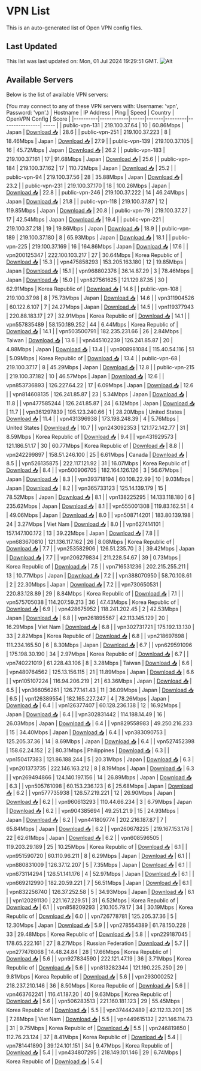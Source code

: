 # VPN List

This is an auto-generated list of Open VPN config files.

## Last Updated

This list was last updated on: Mon, 01 Jul 2024 19:29:51 GMT.
![Alt](https://repobeats.axiom.co/api/embed/186b98318ef1479477931607c1ad7d823f12451f.svg "Repobeats analytics image")

## Available Servers

Below is the list of available VPN servers:

(You may connect to any of these VPN servers with: Username: 'vpn', Password: 'vpn'.)
| Hostname | IP Address | Ping | Speed | Country | OpenVPN Config | Score |
|----------|------------|------|-------|---------|----------------| ----- |
| public-vpn-131 | 219.100.37.64 | 10 | 60.86Mbps | Japan | [Download 📥](./configs/server_0_JP.ovpn) | 28.6 |
| public-vpn-251 | 219.100.37.223 | 8 | 18.46Mbps | Japan | [Download 📥](./configs/server_1_JP.ovpn) | 27.9 |
| public-vpn-139 | 219.100.37.105 | 16 | 45.72Mbps | Japan | [Download 📥](./configs/server_2_JP.ovpn) | 26.2 |
| public-vpn-183 | 219.100.37.161 | 17 | 91.68Mbps | Japan | [Download 📥](./configs/server_3_JP.ovpn) | 25.6 |
| public-vpn-184 | 219.100.37.162 | 17 | 110.72Mbps | Japan | [Download 📥](./configs/server_4_JP.ovpn) | 25.2 |
| public-vpn-94 | 219.100.37.56 | 28 | 35.88Mbps | Japan | [Download 📥](./configs/server_5_JP.ovpn) | 23.2 |
| public-vpn-231 | 219.100.37.170 | 18 | 100.26Mbps | Japan | [Download 📥](./configs/server_6_JP.ovpn) | 22.8 |
| public-vpn-246 | 219.100.37.222 | 14 | 46.24Mbps | Japan | [Download 📥](./configs/server_7_JP.ovpn) | 21.8 |
| public-vpn-118 | 219.100.37.87 | 12 | 119.85Mbps | Japan | [Download 📥](./configs/server_8_JP.ovpn) | 20.8 |
| public-vpn-79 | 219.100.37.27 | 17 | 42.54Mbps | Japan | [Download 📥](./configs/server_9_JP.ovpn) | 19.4 |
| public-vpn-221 | 219.100.37.218 | 19 | 19.86Mbps | Japan | [Download 📥](./configs/server_10_JP.ovpn) | 18.9 |
| public-vpn-189 | 219.100.37.180 | 8 | 65.93Mbps | Japan | [Download 📥](./configs/server_11_JP.ovpn) | 18.1 |
| public-vpn-225 | 219.100.37.169 | 16 | 164.86Mbps | Japan | [Download 📥](./configs/server_12_JP.ovpn) | 17.6 |
| vpn200125347 | 222.100.103.217 | 27 | 30.64Mbps | Korea Republic of | [Download 📥](./configs/server_13_KR.ovpn) | 15.3 |
| vpn475858293 | 153.205.163.180 | 12 | 19.85Mbps | Japan | [Download 📥](./configs/server_14_JP.ovpn) | 15.1 |
| vpn968802376 | 36.14.87.29 | 3 | 78.46Mbps | Japan | [Download 📥](./configs/server_15_JP.ovpn) | 15.0 |
| vpn827561625 | 121.129.87.35 | 30 | 62.91Mbps | Korea Republic of | [Download 📥](./configs/server_16_KR.ovpn) | 14.6 |
| public-vpn-108 | 219.100.37.98 | 8 | 75.73Mbps | Japan | [Download 📥](./configs/server_17_JP.ovpn) | 14.6 |
| vpn311904526 | 60.122.6.107 | 7 | 24.27Mbps | Japan | [Download 📥](./configs/server_18_JP.ovpn) | 14.5 |
| vpn119377943 | 220.88.183.17 | 27 | 32.91Mbps | Korea Republic of | [Download 📥](./configs/server_19_KR.ovpn) | 14.1 |
| vpn557835489 | 58.150.189.252 | 44 | 6.44Mbps | Korea Republic of | [Download 📥](./configs/server_20_KR.ovpn) | 14.1 |
| vpn503500791 | 182.235.231.66 | 26 | 2.84Mbps | Taiwan | [Download 📥](./configs/server_21_TW.ovpn) | 13.6 |
| vpn445102239 | 126.241.85.87 | 20 | 4.88Mbps | Japan | [Download 📥](./configs/server_22_JP.ovpn) | 13.4 |
| vpn908981084 | 115.40.54.116 | 51 | 5.09Mbps | Korea Republic of | [Download 📥](./configs/server_23_KR.ovpn) | 13.4 |
| public-vpn-68 | 219.100.37.17 | 8 | 45.29Mbps | Japan | [Download 📥](./configs/server_24_JP.ovpn) | 12.8 |
| public-vpn-215 | 219.100.37.182 | 10 | 46.57Mbps | Japan | [Download 📥](./configs/server_25_JP.ovpn) | 12.6 |
| vpn853736893 | 126.227.64.22 | 17 | 6.09Mbps | Japan | [Download 📥](./configs/server_26_JP.ovpn) | 12.6 |
| vpn814608135 | 126.241.85.87 | 23 | 5.34Mbps | Japan | [Download 📥](./configs/server_27_JP.ovpn) | 11.8 |
| vpn477585244 | 126.241.85.87 | 24 | 6.12Mbps | Japan | [Download 📥](./configs/server_28_JP.ovpn) | 11.7 |
| vpn361297839 | 195.123.240.66 | 1 | 28.20Mbps | United States | [Download 📥](./configs/server_29_US.ovpn) | 11.4 |
| vpn431396938 | 173.198.248.39 | 4 | 5.76Mbps | United States | [Download 📥](./configs/server_30_US.ovpn) | 10.7 |
| vpn243092353 | 121.172.142.77 | 31 | 8.59Mbps | Korea Republic of | [Download 📥](./configs/server_31_KR.ovpn) | 9.4 |
| vpn431929573 | 121.186.51.17 | 30 | 60.77Mbps | Korea Republic of | [Download 📥](./configs/server_32_KR.ovpn) | 8.8 |
| vpn242299897 | 158.51.246.100 | 25 | 6.61Mbps | Canada | [Download 📥](./configs/server_33_CA.ovpn) | 8.5 |
| vpn526135875 | 222.117.121.92 | 31 | 16.07Mbps | Korea Republic of | [Download 📥](./configs/server_34_KR.ovpn) | 8.4 |
| vpn500906705 | 182.164.126.126 | 3 | 56.67Mbps | Japan | [Download 📥](./configs/server_35_JP.ovpn) | 8.3 |
| vpn393718194 | 60.108.22.99 | 10 | 9.03Mbps | Japan | [Download 📥](./configs/server_36_JP.ovpn) | 8.2 |
| vpn365733123 | 125.14.139.179 | 15 | 78.52Mbps | Japan | [Download 📥](./configs/server_37_JP.ovpn) | 8.1 |
| vpn138225295 | 14.133.118.180 | 6 | 235.62Mbps | Japan | [Download 📥](./configs/server_38_JP.ovpn) | 8.1 |
| vpn555001308 | 119.83.162.51 | 4 | 49.06Mbps | Japan | [Download 📥](./configs/server_39_JP.ovpn) | 8.0 |
| vpn508714201 | 183.80.139.198 | 24 | 3.27Mbps | Viet Nam | [Download 📥](./configs/server_40_VN.ovpn) | 8.0 |
| vpn627414101 | 157.147.100.172 | 13 | 39.22Mbps | Japan | [Download 📥](./configs/server_41_JP.ovpn) | 7.8 |
| vpn683670810 | 121.136.117.162 | 26 | 8.08Mbps | Korea Republic of | [Download 📥](./configs/server_42_KR.ovpn) | 7.7 |
| vpn253582906 | 126.51.235.70 | 3 | 39.42Mbps | Japan | [Download 📥](./configs/server_43_JP.ovpn) | 7.7 |
| vpn206279834 | 211.228.54.67 | 39 | 0.73Mbps | Korea Republic of | [Download 📥](./configs/server_44_KR.ovpn) | 7.5 |
| vpn716531236 | 202.215.255.211 | 13 | 10.77Mbps | Japan | [Download 📥](./configs/server_45_JP.ovpn) | 7.2 |
| vpn388070950 | 58.70.108.61 | 2 | 22.30Mbps | Japan | [Download 📥](./configs/server_46_JP.ovpn) | 7.2 |
| vpn730650531 | 220.83.128.89 | 29 | 8.84Mbps | Korea Republic of | [Download 📥](./configs/server_47_KR.ovpn) | 7.1 |
| vpn575705038 | 114.207.59.213 | 36 | 47.43Mbps | Korea Republic of | [Download 📥](./configs/server_48_KR.ovpn) | 6.9 |
| vpn428675952 | 118.241.202.45 | 2 | 42.53Mbps | Japan | [Download 📥](./configs/server_49_JP.ovpn) | 6.8 |
| vpn261895567 | 42.113.145.129 | 20 | 16.29Mbps | Viet Nam | [Download 📥](./configs/server_50_VN.ovpn) | 6.8 |
| vpn302731721 | 175.192.13.130 | 33 | 2.82Mbps | Korea Republic of | [Download 📥](./configs/server_51_KR.ovpn) | 6.8 |
| vpn218697698 | 111.234.165.50 | 6 | 8.30Mbps | Japan | [Download 📥](./configs/server_52_JP.ovpn) | 6.7 |
| vpn629591096 | 175.198.30.190 | 34 | 2.97Mbps | Korea Republic of | [Download 📥](./configs/server_53_KR.ovpn) | 6.7 |
| vpn740221019 | 61.228.43.106 | 8 | 3.28Mbps | Taiwan | [Download 📥](./configs/server_54_TW.ovpn) | 6.6 |
| vpn480764562 | 125.13.156.115 | 21 | 11.89Mbps | Japan | [Download 📥](./configs/server_55_JP.ovpn) | 6.6 |
| vpn105107224 | 116.94.206.219 | 21 | 63.36Mbps | Japan | [Download 📥](./configs/server_56_JP.ovpn) | 6.5 |
| vpn366056261 | 126.77.141.43 | 11 | 36.09Mbps | Japan | [Download 📥](./configs/server_57_JP.ovpn) | 6.5 |
| vpn126389554 | 182.165.227.247 | 4 | 78.26Mbps | Japan | [Download 📥](./configs/server_58_JP.ovpn) | 6.4 |
| vpn126377407 | 60.128.236.138 | 12 | 16.92Mbps | Japan | [Download 📥](./configs/server_59_JP.ovpn) | 6.4 |
| vpn302831442 | 114.188.14.49 | 16 | 26.03Mbps | Japan | [Download 📥](./configs/server_60_JP.ovpn) | 6.4 |
| vpn829558983 | 49.250.216.233 | 15 | 34.40Mbps | Japan | [Download 📥](./configs/server_61_JP.ovpn) | 6.4 |
| vpn383090753 | 125.205.37.36 | 14 | 8.69Mbps | Japan | [Download 📥](./configs/server_62_JP.ovpn) | 6.4 |
| vpn527452398 | 158.62.24.152 | 2 | 80.31Mbps | Philippines | [Download 📥](./configs/server_63_PH.ovpn) | 6.3 |
| vpn150417383 | 121.86.188.244 | 5 | 20.31Mbps | Japan | [Download 📥](./configs/server_64_JP.ovpn) | 6.3 |
| vpn201373735 | 222.146.163.212 | 8 | 8.19Mbps | Japan | [Download 📥](./configs/server_65_JP.ovpn) | 6.3 |
| vpn269494866 | 124.140.197.156 | 14 | 26.89Mbps | Japan | [Download 📥](./configs/server_66_JP.ovpn) | 6.3 |
| vpn505761098 | 60.153.236.123 | 6 | 25.68Mbps | Japan | [Download 📥](./configs/server_67_JP.ovpn) | 6.2 |
| vpn577735938 | 126.57.219.221 | 12 | 26.90Mbps | Japan | [Download 📥](./configs/server_68_JP.ovpn) | 6.2 |
| vpn960613293 | 110.44.66.234 | 3 | 6.79Mbps | Japan | [Download 📥](./configs/server_69_JP.ovpn) | 6.2 |
| vpn904385694 | 49.251.21.9 | 15 | 24.93Mbps | Japan | [Download 📥](./configs/server_70_JP.ovpn) | 6.2 |
| vpn441809774 | 202.216.187.87 | 7 | 65.84Mbps | Japan | [Download 📥](./configs/server_71_JP.ovpn) | 6.2 |
| vpn260678225 | 219.167.153.176 | 22 | 62.61Mbps | Japan | [Download 📥](./configs/server_72_JP.ovpn) | 6.2 |
| vpn608596505 | 119.203.29.189 | 25 | 10.25Mbps | Korea Republic of | [Download 📥](./configs/server_73_KR.ovpn) | 6.1 |
| vpn951590720 | 60.110.96.211 | 8 | 6.29Mbps | Japan | [Download 📥](./configs/server_74_JP.ovpn) | 6.1 |
| vpn880831009 | 126.37.12.207 | 5 | 7.35Mbps | Japan | [Download 📥](./configs/server_75_JP.ovpn) | 6.1 |
| vpn673114294 | 126.51.141.176 | 4 | 52.97Mbps | Japan | [Download 📥](./configs/server_76_JP.ovpn) | 6.1 |
| vpn669212990 | 182.20.59.221 | 7 | 56.51Mbps | Japan | [Download 📥](./configs/server_77_JP.ovpn) | 6.1 |
| vpn832256740 | 126.37.252.58 | 5 | 34.93Mbps | Japan | [Download 📥](./configs/server_78_JP.ovpn) | 6.1 |
| vpn120291130 | 221.167.229.51 | 31 | 6.52Mbps | Korea Republic of | [Download 📥](./configs/server_79_KR.ovpn) | 6.1 |
| vpn858209293 | 210.105.79.17 | 34 | 30.19Mbps | Korea Republic of | [Download 📥](./configs/server_80_KR.ovpn) | 6.0 |
| vpn726778781 | 125.205.37.36 | 5 | 12.30Mbps | Japan | [Download 📥](./configs/server_81_JP.ovpn) | 5.9 |
| vpn278554389 | 61.78.150.228 | 33 | 29.48Mbps | Korea Republic of | [Download 📥](./configs/server_82_KR.ovpn) | 5.8 |
| vpn229187045 | 178.65.222.161 | 27 | 8.27Mbps | Russian Federation | [Download 📥](./configs/server_83_RU.ovpn) | 5.7 |
| vpn277478068 | 14.48.24.84 | 28 | 17.66Mbps | Korea Republic of | [Download 📥](./configs/server_84_KR.ovpn) | 5.6 |
| vpn927834590 | 222.121.47.19 | 36 | 3.71Mbps | Korea Republic of | [Download 📥](./configs/server_85_KR.ovpn) | 5.6 |
| vpn813282344 | 121.190.225.250 | 29 | 9.81Mbps | Korea Republic of | [Download 📥](./configs/server_86_KR.ovpn) | 5.6 |
| vpn293000252 | 218.237.210.146 | 36 | 8.50Mbps | Korea Republic of | [Download 📥](./configs/server_87_KR.ovpn) | 5.6 |
| vpn463762241 | 116.41.187.20 | 40 | 9.63Mbps | Korea Republic of | [Download 📥](./configs/server_88_KR.ovpn) | 5.6 |
| vpn506283513 | 221.160.181.123 | 29 | 55.45Mbps | Korea Republic of | [Download 📥](./configs/server_89_KR.ovpn) | 5.5 |
| vpn374442489 | 42.112.13.201 | 35 | 7.28Mbps | Viet Nam | [Download 📥](./configs/server_90_VN.ovpn) | 5.5 |
| vpn449615132 | 221.146.114.73 | 31 | 9.75Mbps | Korea Republic of | [Download 📥](./configs/server_91_KR.ovpn) | 5.5 |
| vpn246819850 | 112.76.23.124 | 37 | 8.41Mbps | Korea Republic of | [Download 📥](./configs/server_92_KR.ovpn) | 5.4 |
| vpn781441890 | 39.124.101.151 | 34 | 9.47Mbps | Korea Republic of | [Download 📥](./configs/server_93_KR.ovpn) | 5.4 |
| vpn434807295 | 218.149.101.146 | 29 | 6.74Mbps | Korea Republic of | [Download 📥](./configs/server_94_KR.ovpn) | 5.4 |
